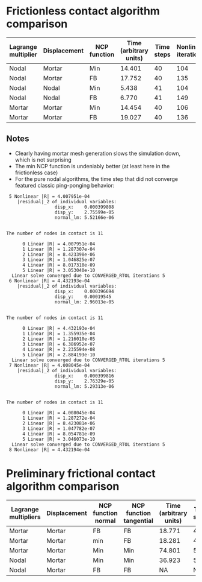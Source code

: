 # Frictionless contact algorithm comparison

| Lagrange multiplier | Displacement | NCP function | Time (arbitrary units) | Time steps | Nonlinear iterations |
| ------------------- | ------------ | ------------ | ---------------------- | ---------- | -------------------- |
| Nodal | Mortar | Min | 14.401 | 40 | 104 |
| Nodal | Mortar | FB | 17.752 | 40 | 135 |
| Nodal | Nodal | Min | 5.438 | 41 | 104 |
| Nodal | Nodal | FB | 6.770 | 41 | 149 |
| Mortar | Mortar | Min | 14.454 | 40 | 106 |
| Mortar | Mortar | FB | 19.027 | 40 | 136 |

## Notes

- Clearly having mortar mesh generation slows the simulation down, which is not surprising
- The min NCP function is undeniably better (at least here in the frictionless case)
- For the pure nodal algorithms, the time step that did not converge featured classic ping-ponging behavior:

```
 5 Nonlinear |R| = 4.007951e-04
    |residual|_2 of individual variables:
                  disp_x:    0.000399808
                  disp_y:    2.75599e-05
                  normal_lm: 5.52166e-06


The number of nodes in contact is 11

      0 Linear |R| = 4.007951e-04
      1 Linear |R| = 1.287307e-04
      2 Linear |R| = 8.423398e-06
      3 Linear |R| = 1.046825e-07
      4 Linear |R| = 8.017310e-09
      5 Linear |R| = 3.053040e-10
  Linear solve converged due to CONVERGED_RTOL iterations 5
 6 Nonlinear |R| = 4.432193e-04
    |residual|_2 of individual variables:
                  disp_x:    0.000396694
                  disp_y:    0.00019545
                  normal_lm: 2.96013e-05


The number of nodes in contact is 11

      0 Linear |R| = 4.432193e-04
      1 Linear |R| = 1.355935e-04
      2 Linear |R| = 1.216010e-05
      3 Linear |R| = 6.386952e-07
      4 Linear |R| = 2.235594e-08
      5 Linear |R| = 2.884193e-10
  Linear solve converged due to CONVERGED_RTOL iterations 5
 7 Nonlinear |R| = 4.008045e-04
    |residual|_2 of individual variables:
                  disp_x:    0.000399816
                  disp_y:    2.76329e-05
                  normal_lm: 5.29313e-06


The number of nodes in contact is 11

      0 Linear |R| = 4.008045e-04
      1 Linear |R| = 1.287272e-04
      2 Linear |R| = 8.423081e-06
      3 Linear |R| = 1.047782e-07
      4 Linear |R| = 8.054781e-09
      5 Linear |R| = 3.046073e-10
  Linear solve converged due to CONVERGED_RTOL iterations 5
 8 Nonlinear |R| = 4.432194e-04
```

# Preliminary frictional contact algorithm comparison

| Lagrange multipliers | Displacement | NCP function normal | NCP function tangential | Time (arbitrary units) | Time steps | Nonlinear iterations |
| -------------------  | ------------ | ------------------- | ----------------------- | ---------------------- | ---------- | -------------------- |
| Mortar | Mortar | FB | FB | 18.771 | 43 | 190 |
| Mortar | Mortar | min | FB | 18.281 | 41 | 194 |
| Mortar | Mortar | Min | Min | 74.801 | 58 | 320 |
| Nodal | Mortar | Min | Min | 36.923 | 52 | 230 |
| Nodal | Mortar | FB | FB | NA | NA | NA |

